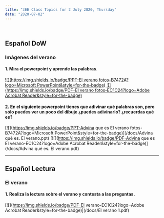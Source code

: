```yaml
---
title: "3EE Class Topics for 2 July 2020, Thursday"
date: "2020-07-02"
---
```


&nbsp;

## Español DoW

### Imágenes del verano

#### 1. Mira el powerpoint y aprende las palabras.

[![](https://img.shields.io/badge/PPT-El verano fotos-B7472A?logo=Microsoft PowerPoint&style=for-the-badge)](/docs/ES-T-11444-El-verano-Fotos-Presentacion.ppt)
[![](https://img.shields.io/badge/PDF-El verano fotos-EC1C24?logo=Adobe Acrobat Reader&style=for-the-badge)](/docs/ES-T-11444-El-verano-Fotos-Presentacion.pdf)

#### 2. En el siguiente powerpoint tienes que adivinar qué palabras son, pero sólo puedes ver un poco del dibujo ¿puedes adivinarlo? ¿recuerdas qué es?

[![](https://img.shields.io/badge/PPT-Advina que es El verano fotos-B7472A?logo=Microsoft PowerPoint&style=for-the-badge)](/docs/Advina qué es. El verano.ppt)
[![](https://img.shields.io/badge/PDF-Advina que es El verano-EC1C24?logo=Adobe Acrobat Reader&style=for-the-badge)](/docs/Advina qué es. El verano.pdf)

<hr>

## Español Lectura

### El verano

#### 1. Realiza la lectura sobre el verano y contesta a las preguntas.

[![](https://img.shields.io/badge/PDF-El verano-EC1C24?logo=Adobe Acrobat Reader&style=for-the-badge)](/docs/El verano 1.pdf)


<br/>
<br/>


